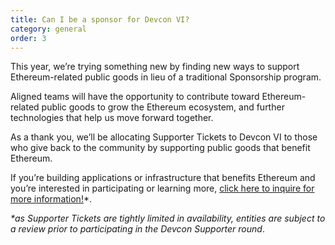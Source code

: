 ```yaml
---
title: Can I be a sponsor for Devcon VI?
category: general
order: 3
---
```


This year, we’re trying something new by finding new ways to support Ethereum-related public goods in lieu of a traditional Sponsorship program.

Aligned teams will have the opportunity to contribute toward Ethereum-related public goods to grow the Ethereum ecosystem, and further technologies that help us move forward together. 

As a thank you, we’ll be allocating Supporter Tickets to Devcon VI to those who give back to the community by supporting public goods that benefit Ethereum.

If you’re building applications or infrastructure that benefits Ethereum and you’re interested in participating or learning more, [click here to inquire for more information!](https://forms.gle/mWpzC6dMQFa5WwvG8 )*. 

_*as Supporter Tickets are tightly limited in availability, entities are subject to a review prior to participating in the Devcon Supporter round_. 